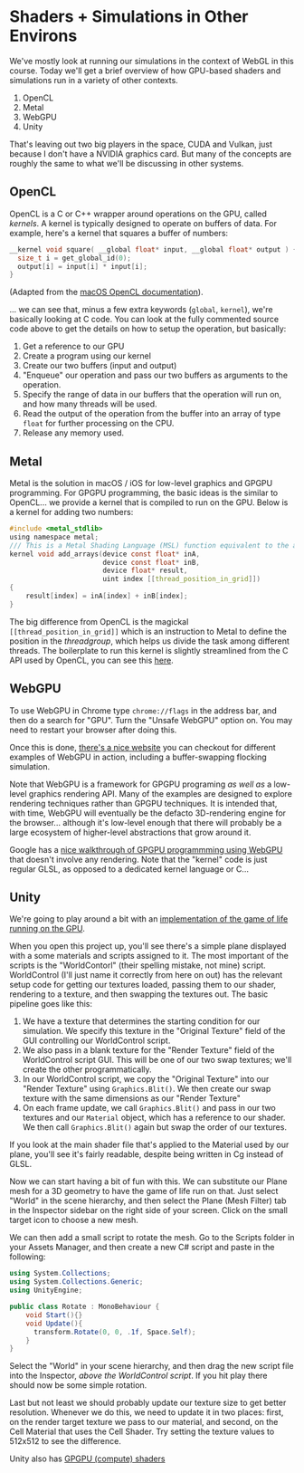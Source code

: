 # Shaders + Simulations in Other Environs

We've mostly look at running our simulations in the context of WebGL in this course. Today we'll get a brief overview of how GPU-based shaders and simulations run in a variety of other contexts.

1. OpenCL
2. Metal
3. WebGPU
4. Unity

That's leaving out two big players in the space, CUDA and Vulkan, just because I don't have a NVIDIA graphics card. But many of the concepts are roughly the same to what we'll be discussing in other systems.

## OpenCL
OpenCL is a C or C++ wrapper around operations on the GPU, called *kernels*. A kernel is typically designed to operate on buffers of data. For example, here's a kernel that squares a buffer of numbers:

```c
__kernel void square( __global float* input, __global float* output ) {
  size_t i = get_global_id(0);
  output[i] = input[i] * input[i];
}
```
(Adapted from the [macOS OpenCL documentation](https://developer.apple.com/library/archive/samplecode/OpenCL_Hello_World_Example/Listings/hello_c.html)).

... we can see that, minus a few extra keywords (`global`, `kernel`), we're basically looking at C code. You can look at the fully commented source code above to get the details on how to setup the operation, but basically:

1. Get a reference to our GPU
2. Create a program using our kernel
3. Create our two buffers (input and output)
4. "Enqueue" our operation and pass our two buffers as arguments to the operation.
5. Specify the range of data in our buffers that the operation will run on, and how many threads will be used.
6. Read the output of the operation from the buffer into an array of type `float` for further processing on the CPU.
7. Release any memory used.

## Metal
Metal is the solution in macOS / iOS for low-level graphics and GPGPU programming. For GPGPU programming, the basic ideas is the similar to OpenCL... we provide a kernel that is compiled to run on the GPU. Below is a kernel for adding two numbers:

```c
#include <metal_stdlib>
using namespace metal;
/// This is a Metal Shading Language (MSL) function equivalent to the add_arrays() C function, used to perform the calculation on a GPU.
kernel void add_arrays(device const float* inA,
                       device const float* inB,
                       device float* result,
                       uint index [[thread_position_in_grid]])
{
    result[index] = inA[index] + inB[index];
}
```

The big difference from OpenCL is the magickal `[[thread_position_in_grid]]` which is an instruction to Metal to define the position in the *threadgroup*, which helps us divide the task among different threads. The boilerplate to run this kernel is slightly streamlined from the C API used by OpenCL, you can see this [here](https://developer.apple.com/documentation/metal/basic_tasks_and_concepts/performing_calculations_on_a_gpu?preferredLanguage=occ).

## WebGPU

To use WebGPU in Chrome type `chrome://flags` in the address bar, and then do a search for "GPU". Turn the "Unsafe WebGPU" option on. You may need to restart your browser after doing this.

Once this is done, [there's a nice website](https://austineng.github.io/webgpu-samples/#) you can checkout for different examples of WebGPU in action, including a buffer-swapping flocking simulation. 

Note that WebGPU is a framework for GPGPU programing *as well as* a low-level graphics rendering API. Many of the examples are designed to explore rendering techniques rather than GPGPU techniques. It is intended that, with time, WebGPU will eventually be the defacto 3D-rendering engine for the browser... although it's low-level enough that there will probably be a large ecosystem of higher-level abstractions that grow around it.

Google has a [nice walkthrough of GPGPU programmming using WebGPU](https://developers.google.com/web/updates/2019/08/get-started-with-gpu-compute-on-the-web) that doesn't involve any rendering. Note that the "kernel" code is just regular GLSL, as opposed to a dedicated kernel language or C...

## Unity

We're going to play around a bit with an [implementation of the game of life running on the GPU](https://github.com/sevelee/2d-game-of-life-by-frag-shader).

When you open this project up, you'll see there's a simple plane displayed with a some materials and scripts assigned to it. The most important of the scripts is the "WorldContorl" (their spelling mistake, not mine) script. WorldControl (I'll just name it correctly from here on out) has the relevant setup code for getting our textures loaded, passing them to our shader, rendering to a texture, and then swapping the textures out. The basic pipeline goes like this:

1. We have a texture that determines the starting condition for our simulation. We specify this texture in the "Original Texture" field of the GUI controlling our WorldControl script.
2. We also pass in a blank texture for the "Render Texture" field of the WorldControl script GUI. This will be one of our two swap textures; we'll create the other programmatically.
3. In our WorldControl script, we copy the "Original Texture" into our "Render Texture" using `Graphics.Blit()`. We then create our swap texture with the same dimensions as our "Render Texture"
4. On each frame update, we call `Graphics.Blit()` and pass in our two textures and our `Material` object, which has a reference to our shader. We then call `Graphics.Blit()` again but swap the order of our textures. 

If you look at the main shader file that's applied to the Material used by our plane, you'll see it's fairly readable, despite being written in Cg instead of GLSL.

Now we can start having a bit of fun with this. We can substitute our Plane mesh for a 3D geometry to have the game of life run on that. Just select "World" in the scene hierarchy, and then select the Plane (Mesh Filter) tab in the Inspector sidebar on the right side of your screen. Click on the small target icon to choose a new mesh.

We can then add a small script to rotate the mesh. Go to the Scripts folder in your Assets Manager, and then create a new C# script and paste in the following:

```c#
using System.Collections;
using System.Collections.Generic;
using UnityEngine;

public class Rotate : MonoBehaviour {
    void Start(){}
    void Update(){
      transform.Rotate(0, 0, .1f, Space.Self);
    }
}
```

Select the "World" in your scene hierarchy, and then drag the new script file into the Inspector, *above the WorldControl script*. If you hit play there should now be some simple rotation.

Last but not least we should probably update our texture size to get better resolution. Whenever we do this, we need to update it in two places: first, on the render target texture we pass to our material, and second, on the Cell Material that uses the Cell Shader. Try setting the texture values to 512x512 to see the difference.

Unity also has [GPGPU (compute) shaders](https://docs.unity3d.com/Manual/class-ComputeShader.html)